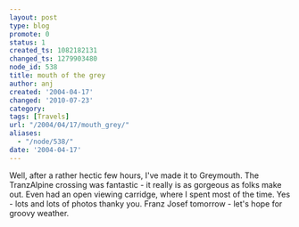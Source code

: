 ```yaml
---
layout: post
type: blog
promote: 0
status: 1
created_ts: 1082182131
changed_ts: 1279903480
node_id: 538
title: mouth of the grey
author: anj
created: '2004-04-17'
changed: '2010-07-23'
category:
tags: [Travels]
url: "/2004/04/17/mouth_grey/"
aliases:
  - "/node/538/"
date: '2004-04-17'
---
```

Well, after a rather hectic few hours, I've made it to Greymouth.  The TranzAlpine crossing was fantastic - it really is as gorgeous as folks make out.  Even had an open viewing carridge, where I spent most of the time.  Yes - lots and lots of photos thanky you.  Franz Josef tomorrow - let's hope for groovy weather.
